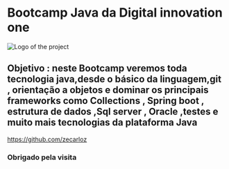 # Bootcamp Java da Digital innovation one
![Logo of the project](https://icon-library.com/images/java-icon-image/java-icon-image-12.jpg)

## Objetivo : neste Bootcamp veremos toda tecnologia java,desde o básico da linguagem,git , orientação a objetos e dominar os principais frameworks como Collections , Spring boot , estrutura de dados ,Sql server , Oracle ,testes e muito mais tecnologias da plataforma Java
https://github.com/zecarloz
### Obrigado pela visita  
